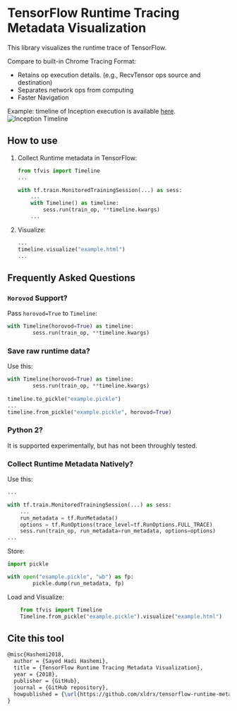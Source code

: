 # TensorFlow Runtime Tracing Metadata Visualization
This library visualizes the runtime trace of TensorFlow. 

Compare to built-in Chrome Tracing Format:
* Retains op execution details. (e.g., RecvTensor ops source and destination)
* Separates network ops from computing
* Faster Navigation

Example: timeline of Inception execution is available [here](http://htmlpreview.github.io/?https://github.com/xldrx/tensorflow-runtime-metadata-visualization/blob/master/example-inception-train-4w-1ps.html).
![Inception Timeline](example-inception-train-4w-1ps.png?raw=true "Inception Timeline")

## How to use
1. Collect Runtime metadata in TensorFlow:
    ```python
    from tfvis import Timeline
    ...
    
    with tf.train.MonitoredTrainingSession(...) as sess:
        ...
        with Timeline() as timeline:
            sess.run(train_op, **timeline.kwargs)
        ...
    ```
2. Visualize:
    ```python
    ...
    timeline.visualize("example.html")
    ...
    ```

## Frequently Asked Questions
### `Horovod` Support?
Pass `horovod=True` to `Timeline`:
```python
with Timeline(horovod=True) as timeline:
        sess.run(train_op, **timeline.kwargs)
```

### Save raw runtime data?
Use this:
```python
with Timeline(horovod=True) as timeline:
        sess.run(train_op, **timeline.kwargs)
        
timeline.to_pickle("example.pickle")
...
timeline.from_pickle("example.pickle", horovod=True)
```

### Python 2?
It is supported experimentally, but has not been throughly tested. 

### Collect Runtime Metadata Natively?
Use this:
```python
...

with tf.train.MonitoredTrainingSession(...) as sess:
	...
	run_metadata = tf.RunMetadata()
	options = tf.RunOptions(trace_level=tf.RunOptions.FULL_TRACE)
	sess.run(train_op, run_metadata=run_metadata, options=options)
...
```

Store:
```python
import pickle

with open("example.pickle", "wb") as fp:
        pickle.dump(run_metadata, fp)
```

Load and Visualize:
```python
    from tfvis import Timeline
    Timeline.from_pickle("example.pickle").visualize("example.html")
```

## Cite this tool
```latex
@misc{Hashemi2018,
  author = {Sayed Hadi Hashemi},
  title = {TensorFlow Runtime Tracing Metadata Visualization},
  year = {2018},
  publisher = {GitHub},
  journal = {GitHub repository},
  howpublished = {\url{https://github.com/xldrx/tensorflow-runtime-metadata-visualization}},
}
```
